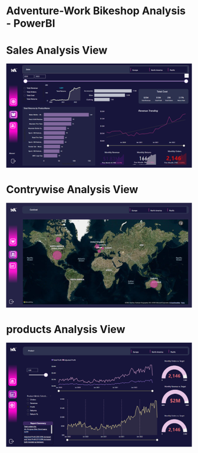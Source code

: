 # Adventure-Work Bikeshop Analysis - PowerBI

# Sales Analysis View
![image alt](https://github.com/bhavanitammisetty/Adventure-work/blob/main/Sales%20report.png?raw=true)
# Contrywise Analysis View 
![image alt](https://github.com/bhavanitammisetty/Adventure-work/blob/main/Continet%20Report.png?raw=true)
# products Analysis View 
![image alt](https://github.com/bhavanitammisetty/Adventure-work/blob/main/Product%20Report.png?raw=true)
